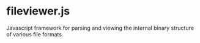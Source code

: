 # fileviewer.js
Javascript framework for parsing and viewing the internal binary structure of various file formats.
